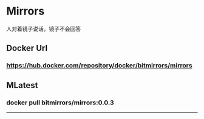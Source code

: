 # Mirrors
人对着镜子说话，镜子不会回答
## Docker Url
### https://hub.docker.com/repository/docker/bitmirrors/mirrors
## MLatest
### docker pull bitmirrors/mirrors:0.0.3

<hr/>
